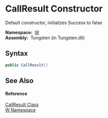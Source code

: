 CallResult Constructor
======================
  Default constructor, initializes Success to false

  **Namespace:**  [W][1]  
  **Assembly:**  Tungsten (in Tungsten.dll)

Syntax
------

```csharp
public CallResult()
```


See Also
--------

#### Reference
[CallResult Class][2]  
[W Namespace][1]  

[1]: ../README.md
[2]: README.md
[3]: ../../_icons/Help.png